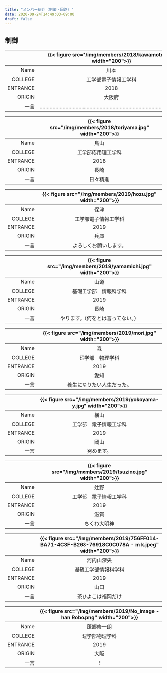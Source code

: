 ```yaml
---
title: "メンバー紹介（制御・回路）"
date: 2020-09-24T14:49:03+09:00
draft: false
---
```


## 制御

|          | {{< figure src="/img/members/2018/kawamoto.jpg" width="200">}} |
| -------: | :------------------------------------------------------------: |
|     Name |                              川本                              |
|  COLLEGE |                      工学部電子情報工学科                      |
| ENTRANCE |                              2018                              |
|   ORIGIN |                             大阪府                             |
|     一言 |              …………………………………………………………………………………….。               |

|          | {{< figure src="/img/members/2018/toriyama.jpg" width="200">}} |
| -------: | :------------------------------------------------------------: |
|     Name |                              鳥山                              |
|  COLLEGE |                       工学部応用理工学科                       |
| ENTRANCE |                              2018                              |
|   ORIGIN |                              長崎                              |
|     一言 |                          日々精進                          |

|          | {{< figure src="/img/members/2019/hozu.jpg" width="200">}} |
| -------: | :--------------------------------------------------------: |
|     Name |                            保津                            |
|  COLLEGE |                    工学部電子情報工学科                    |
| ENTRANCE |                            2019                            |
|   ORIGIN |                            兵庫                            |
|     一言 |                   よろしくお願いします。                   |

|          | {{< figure src="/img/members/2019/yamamichi.jpg" width="200">}} |
| -------: | :-------------------------------------------------------------: |
|     Name |                              山道                               |
|  COLLEGE |                     基礎工学部　情報科学科                      |
| ENTRANCE |                              2019                               |
|   ORIGIN |                              長崎                               |
|     一言 |               やります。（何をとは言ってない。）                |

|          | {{< figure src="/img/members/2019/mori.jpg" width="200">}} |
| -------: | :--------------------------------------------------------: |
|     Name |                             森                             |
|  COLLEGE |                      理学部　物理学科                      |
| ENTRANCE |                            2019                            |
|   ORIGIN |                            愛知                            |
|     一言 |                 養生になりたい人生だった。                 |

|          | {{< figure src="/img/members/2019/yokoyama-y.jpg" width="200">}} |
| -------: | :--------------------------------------------------------------: |
|     Name |                               横山                               |
|  COLLEGE |                      工学部　電子情報工学科                      |
| ENTRANCE |                               2019                               |
|   ORIGIN |                               岡山                               |
|     一言 |                            努めます。                            |

|          | {{< figure src="/img/members/2019/tsuzino.jpg" width="200">}} |
| -------: | :-----------------------------------------------------------: |
|     Name |                             辻野                              |
|  COLLEGE |                    工学部　電子情報工学科                     |
| ENTRANCE |                             2019                              |
|   ORIGIN |                             滋賀                              |
|     一言 |                         ちくわ大明神                          |

|          | {{< figure src="/img/members/2019/756FF014-BA71-4C3F-B268-76918C0C078A - m k.jpeg" width="200">}} |
| -------: | :------------------------------------------------------------: |
|     Name |                              河内山深央                              |
|  COLLEGE |                      基礎工学部情報科学科                      |
| ENTRANCE |                              2019                              |
|   ORIGIN |                             山口                             |
|     一言 |              茶ひよこは福岡だけ               |

|          | {{< figure src="/img/members/2019/No_image - han Robo.png" width="200">}} |
| -------: | :-----------------------------------------------------------: |
|     Name |                             蓬郷修一朗                              |
|  COLLEGE |                    理学部物理学科                     |
| ENTRANCE |                             2019                              |
|   ORIGIN |                             大阪                              |
|     一言 |                         !                          |

